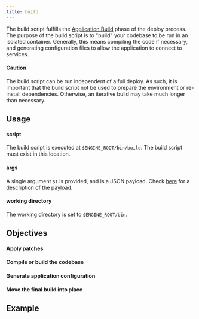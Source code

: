 ```yaml
---
title: build
---
```


The build script fulfills the [Application Build](/engines/how-engines-work#application-build) phase of the deploy process. The purpose of the build script is to "build" your codebase to be run in an isolated container. Generally, this means compiling the code if necessary, and generating configuration files to allow the application to connect to services.

#### Caution

The build script can be run independent of a full deploy. As such, it is important that the build script not be used to prepare the environment or re-install dependencies. Otherwise, an iterative build may take much longer than necessary.

## Usage

#### script

The build script is executed at `$ENGINE_ROOT/bin/build`. The build script must exist in this location.

#### args

A single argument `$1` is provided, and is a JSON payload. Check [here](/engines/scripts/intro#payload) for a description of the payload.

#### working directory

The working directory is set to `$ENGINE_ROOT/bin`.

## Objectives

#### Apply patches

#### Compile or build the codebase

#### Generate application configuration

#### Move the final build into place

## Example
